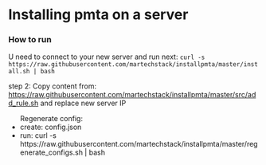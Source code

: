 <h1>Installing pmta on a server</h1>

<h3>How to run</h3>
<p>U need to connect to your new server and run next:
<code>curl -s https://raw.githubusercontent.com/martechstack/installpmta/master/install.sh | bash</code>
</p>

step 2: 
Copy content from:
https://raw.githubusercontent.com/martechstack/installpmta/master/src/add_rule.sh
and replace new server IP

<ul>
Regenerate config:
<li>create: config.json</li>
<li>run: curl -s https://raw.githubusercontent.com/martechstack/installpmta/master/regenerate_configs.sh | bash</li>
</ul>